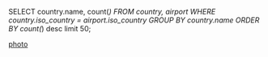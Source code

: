 SELECT country.name, count(*)
FROM country, airport
WHERE country.iso_country = airport.iso_country
GROUP BY country.name
ORDER BY count(*) 
desc limit 50;

[photo](ex6_q5_photo.png)